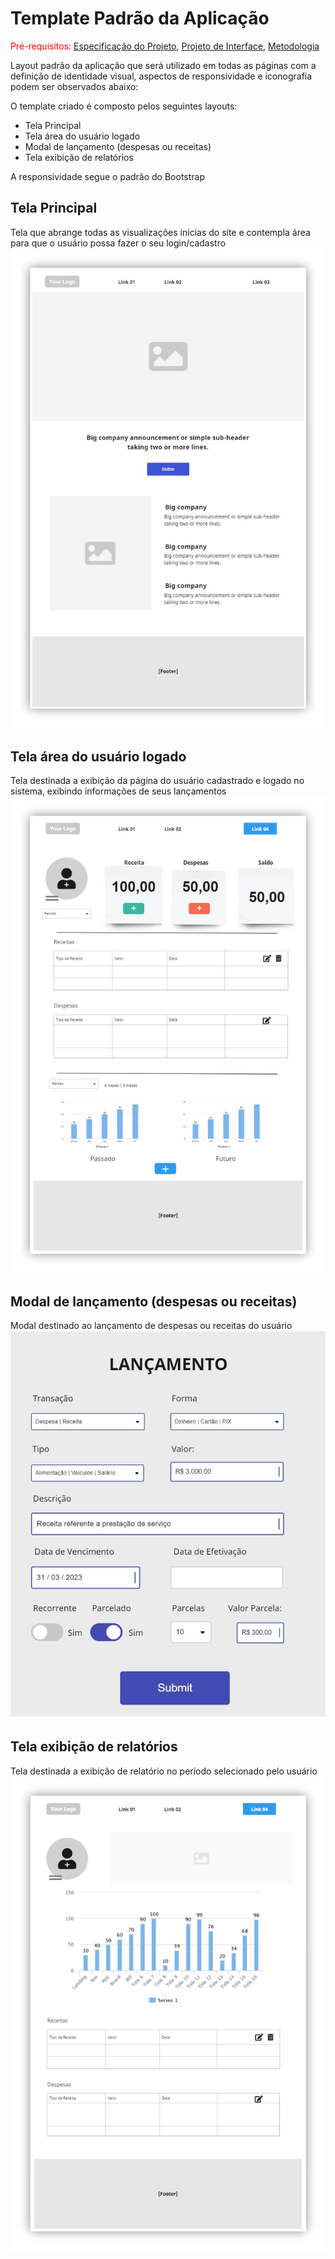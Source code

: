 # Template Padrão da Aplicação

<span style="color:red">Pré-requisitos: <a href="02-Especificação do Projeto.md"> Especificação do Projeto</a></span>, <a href="03-Projeto de Interface.md"> Projeto de Interface</a>, <a href="04-Metodologia.md"> Metodologia</a>

Layout padrão da aplicação que será utilizado em todas as páginas com a definição de identidade visual, aspectos de responsividade e iconografia podem ser observados abaixo:

O template criado é composto pelos seguintes layouts:

* Tela Principal
* Tela área do usuário logado
* Modal de lançamento (despesas ou receitas)
* Tela exibição de relatórios

A responsividade segue o padrão do Bootstrap

## Tela Principal
Tela que abrange todas as visualizações inicias do site e contempla área para que o usuário possa fazer o seu login/cadastro
![Home Page](img/Wireframe-YourMoney(0).png)
## Tela área do usuário logado
Tela destinada a exibição da página do usuário cadastrado e logado no sistema, exibindo informações de seus lançamentos
![Usuario logado](img/Wireframe-YourMoney(3).png)
## Modal de lançamento (despesas ou receitas)
Modal destinado ao lançamento de despesas ou receitas do usuário
![Usuario logado](img/Wireframe-YourMoney(6).png)
## Tela exibição de relatórios
Tela destinada a exibição de relatório no período selecionado pelo usuário
![Usuario logado 1](img/Wireframe-YourMoney(4).png)
